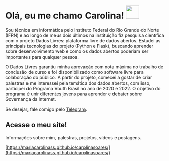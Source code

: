 # Olá, eu me chamo Carolina! <img src="https://raw.githubusercontent.com/MartinHeinz/MartinHeinz/master/wave.gif" width="42px" style="max-width:100%;">

Sou técnica em informática pelo Instituto Federal do Rio Grande do Norte (IFRN) e ao longo de meus dois últimos na instituição fiz pesquisa científica com o projeto Dados Livres: plataforma livre de dados abertos. Estudei as principais tecnologias do projeto (Python e Flask), buscando aprender sobre desenvolvimento web e como os dados abertos poderiam ser importantes para qualquer pessoa. 

O Dados Livres garantiu minha aprovação com nota máxima no trabalho de conclusão de curso e foi disponibilizado como software livre para colaboração do público. A partir do projeto, comecei a gostar de criar palestras e me interessei pela temática dos dados abertos, com isso, participei do Programa Youth Brasil no ano de 2020 e 2022. O objetivo do programa é unir diferentes jovens para aprender e debater sobre Governança da Internet. 

Se desejar, fale comigo pelo [Telegram](https://t.me/carols0).

## Acesse o meu site!

Informações sobre mim, palestras, projetos, vídeos e postagens.

[https://mariacarolinass.github.io/carolinasoares/](https://mariacarolinass.github.io/carolinasoares/)
